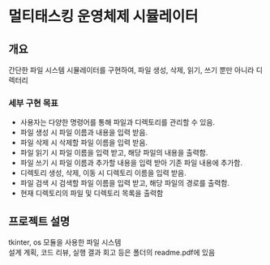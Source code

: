 # 멀티태스킹 운영체제 시뮬레이터

## 개요
간단한 파일 시스템 시뮬레이터를 구현하여, 파일 생성, 삭제, 읽기, 쓰기 뿐만 아니라 디렉터리 <br>

### 세부 구현 목표
- 사용자는 다양한 명령어를 통해 파일과 디렉토리를 관리할 수 있음.
- 파일 생성 시 파일 이름과 내용을 입력 받음.
- 파일 삭제 시 삭제할 파일 이름을 입력 받음.
- 파일 읽기 시 파일 이름을 입력 받고, 해당 파일의 내용을 출력함.
- 파일 쓰기 시 파일 이름과 추가할 내용을 입력 받아 기존 파일 내용에 추가함.
- 디렉토리 생성, 삭제, 이동 시 디렉토리 이름을 입력 받음.
- 파일 검색 시 검색할 파일 이름을 입력 받고, 해당 파일의 경로를 출력함.
- 현재 디렉토리의 파일 및 디렉토리 목록을 출력함

## 프로젝트 설명
tkinter, os 모듈을 사용한 파일 시스템<br>
설계 계획, 코드 리뷰, 실행 결과 회고 등은 폴더의 readme.pdf에 있음
